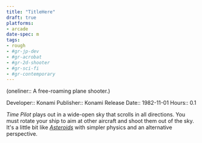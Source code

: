 ```yaml
---
title: "TitleHere"
draft: true
platforms:
- arcade
date-spec: m
tags:
- rough
- #gr-jp-dev 
- #gr-acrobat 
- #gr-2d-shooter 
- #gr-sci-fi 
- #gr-contemporary 
---
```


(oneliner:: A free-roaming plane shooter.)

Developer:: Konami
Publisher:: Konami
Release Date:: 1982-11-01
Hours:: 0.1

*Time Pilot* plays out in a wide-open sky that scrolls in all directions. You must rotate your ship to aim at other aircraft and shoot them out of the sky. It's a little bit like *[Asteroids](gamerecs/Asteroids.md)* with simpler physics and an alternative perspective.